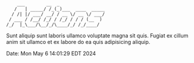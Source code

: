```
    ___        __  _
   /   | _____/ /_(_)___  ____  _____
  / /| |/ ___/ __/ / __ \/ __ \/ ___/
 / ___ / /__/ /_/ / /_/ / / / (__  )
/_/  |_\___/\__/_/\____/_/ /_/____/
```

Sunt aliquip sunt laboris ullamco voluptate magna sit quis.
Fugiat ex cillum anim sit ullamco et ex labore do ea quis adipisicing aliquip.

Date: Mon May  6 14:01:29 EDT 2024
